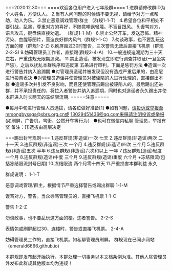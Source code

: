 
 ===2020.12.30===
                               ====欢迎各位用户进入七年级群====
1.进群请修改群ID为个人姓名，方便认人。 
2.当有人问问题的时候请不要无视，请给予对方一点帮助，助人为乐。 
3.禁止恶意调戏管理/群主 （群规1-1-T）
4.希望各位和平相处不要引战，乱黑，尊重对方的喜好，不随意嘲讽轻蔑。不盲目跟风。 
5.谩骂对方，语言攻击，键盘侠直接劝退。 （群规1-1-M）
6.禁止公然开车，发送恐怖、精神污染、血腥等图片，营造良好群内风气（群规1-1-C） 
7.勿谈政事，也不要乱玩这方面的梗（群规1-2-Z)
8.刷屏超过30时警告，三次警告无效后直接飞机票（群规2-2-S)
9.妨碍管理员工作者，直接踢(群规2-4-A）
10.一般违规追溯期为三十天左右，严重违规无限期追究。
11.禁止造谣，被发现立即进行调查并取证(一旦坐实严惩)，之后以扰乱本群秩序和违反第        五条进行审判，下面是惩罚方法 
●造谣一次进行警告并纳入追溯期
●对管理员造谣并被发现但没有造成严重后果的，由高层进行投票表决
●对管理员造谣并使管理员对被诬陷的人进行处理的，直接踢出本群
●造谣多次并引发不良影响，而且还使管理员踢出被诬陷人的，最后踢出还进群，并不承担责任的，将拉入者警告并纳入追溯期，同时也对造谣者永久踢出并使本群进入时长两天的冻结限流期.
                                                    =====注意=====

●每月中旬进行管理人员选拔，请各位做好准备[1]
●如有问题，请投诉或举报至mrsongbyssgs@sbrs.org.cn或 13029451436@qq.com来稿请注明投诉或举报(如刷屏，广告机，骂街，公然开车等行为）
    ●也可在微信内私聊 管理员，举报有奖
备注：[1]选拔由高层决定

===踢出封号规则===
1.违反群规(非造谣)一次 七天
2.违反群规(非造谣)两次 二十一天
3.违反群规(非造谣)三次 一个月
4.违反群规(非造谣)四次 三个月
5.违反群规(非造谣)五次 半年
6.违反群规(非造谣)六次和以上 一年
7.违反群规(造谣)轻度 一个月
8.违反群规(造谣)中度 三个月
9.违反群规(造谣)重度 六个月 +冻结限流(包括冻结限流封号日期)
10.冻结限流 两个月零十四天
11.严重损害本群利益 永久

群规说明： 
1-1-T







恶意调戏管理/群主，根据情节严重选择警告或踢出群聊
1-1-M







谩骂对方，警告。当众辱骂管理员的，直接飞机票
1-1-C







警告
1-2-Z







勿谈政事，也不要乱玩这方面的梗。违者警告。
2-2-S







表情包或刷屏超过30，连楼时，警告或直接飞机票。
2-4-A







妨碍管理员工作的，直接飞机票。如私聊管理员刷屏。
  群规现在已同步网站（emerald6666.github.io)

本群规即发布起开始执行，本群处理一切事务以本文档条例为准。其他人除管理员外发布此群规其他版本均为违规！
